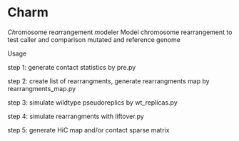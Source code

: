 # Charm
*Ch*romosome re*ar*rangement *m*odeler
Model chromosome rearrangement to test caller and comparison mutated and reference genome

Usage

step 1: generate contact statistics by pre.py

step 2: create list of rearrangments, generate rearrangments map by rearrangments_map.py

step 3: simulate wildtype pseudoreplics by wt_replicas.py

step 4: simulate rearrangments with liftover.py

step 5: generate HiC map and/or contact sparse matrix
